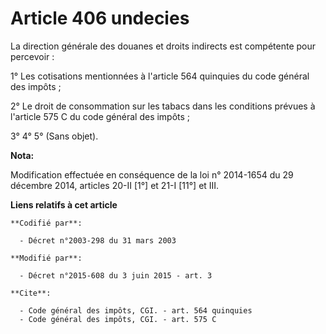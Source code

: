 # Article 406 undecies

La direction générale des douanes et droits indirects est compétente pour percevoir : 

1° Les cotisations mentionnées à l'article 564 quinquies du code général des impôts ; 

2° Le droit de consommation sur les tabacs dans les conditions prévues à l'article 575 C du code général des impôts ; 

3° 4° 5° (Sans objet).

**Nota:**

Modification effectuée en conséquence de la loi n° 2014-1654 du 29 décembre 2014, articles 20-II [1°] et 21-I [11°] et III.

**Liens relatifs à cet article**

	**Codifié par**:

	  - Décret n°2003-298 du 31 mars 2003

	**Modifié par**:

	  - Décret n°2015-608 du 3 juin 2015 - art. 3

	**Cite**:

	  - Code général des impôts, CGI. - art. 564 quinquies
	  - Code général des impôts, CGI. - art. 575 C
